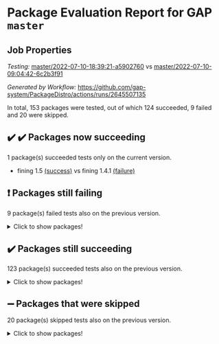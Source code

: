 # Package Evaluation Report for GAP `master`

## Job Properties

*Testing:* [master/2022-07-10-18:39:21-a5902760](https://github.com/gap-system/PackageDistro/blob/data/reports/master/2022-07-10-18:39:21-a5902760) vs [master/2022-07-10-09:04:42-6c2b3f91](https://github.com/gap-system/PackageDistro/blob/data/reports/master/2022-07-10-09:04:42-6c2b3f91)

*Generated by Workflow:* https://github.com/gap-system/PackageDistro/actions/runs/2645507135

In total, 153 packages were tested, out of which 124 succeeded, 9 failed and 20 were skipped.

## :heavy_check_mark: :heavy_check_mark: Packages now succeeding

1 package(s) succeeded tests only on the current version.
- fining 1.5 [(success)](https://github.com/gap-system/PackageDistro/runs/7272387152?check_suite_focus=true) vs fining 1.4.1 [(failure)](https://github.com/gap-system/PackageDistro/runs/7269401522?check_suite_focus=true)

## :exclamation: Packages still failing

9 package(s) failed tests also on the previous version.
<details><summary>Click to show packages!</summary>

- francy 1.2.4 [(failure)](https://github.com/gap-system/PackageDistro/runs/7272387304?check_suite_focus=true)
- hap 1.44 [(failure)](https://github.com/gap-system/PackageDistro/runs/7272387696?check_suite_focus=true)
- packagemanager 1.2 [(failure)](https://github.com/gap-system/PackageDistro/runs/7272389672?check_suite_focus=true)
- qpa 1.33 [(failure)](https://github.com/gap-system/PackageDistro/runs/7272389960?check_suite_focus=true)
- rcwa 4.6.4 [(failure)](https://github.com/gap-system/PackageDistro/runs/7272390120?check_suite_focus=true)
- recog 1.3.2 [(failure)](https://github.com/gap-system/PackageDistro/runs/7272390234?check_suite_focus=true)
- semigroups 4.0.0 [(failure)](https://github.com/gap-system/PackageDistro/runs/7272390426?check_suite_focus=true)
- ugaly 4.0.2 [(failure)](https://github.com/gap-system/PackageDistro/runs/7272390918?check_suite_focus=true)
- yangbaxter 0.10.0 [(failure)](https://github.com/gap-system/PackageDistro/runs/7272391212?check_suite_focus=true)
</details>

## :heavy_check_mark: Packages still succeeding

123 package(s) succeeded tests also on the previous version.
<details><summary>Click to show packages!</summary>

- ace 5.4 [(success)](https://github.com/gap-system/PackageDistro/runs/7272385559?check_suite_focus=true)
- aclib 1.3.2 [(success)](https://github.com/gap-system/PackageDistro/runs/7272385586?check_suite_focus=true)
- agt 0.2 [(success)](https://github.com/gap-system/PackageDistro/runs/7272385621?check_suite_focus=true)
- alnuth 3.2.1 [(success)](https://github.com/gap-system/PackageDistro/runs/7272385652?check_suite_focus=true)
- anupq 3.2.6 [(success)](https://github.com/gap-system/PackageDistro/runs/7272385687?check_suite_focus=true)
- atlasrep 2.1.2 [(success)](https://github.com/gap-system/PackageDistro/runs/7272385721?check_suite_focus=true)
- autodoc 2022.07.10 [(success)](https://github.com/gap-system/PackageDistro/runs/7272385787?check_suite_focus=true)
- automata 1.15 [(success)](https://github.com/gap-system/PackageDistro/runs/7272385848?check_suite_focus=true)
- automgrp 1.3.2 [(success)](https://github.com/gap-system/PackageDistro/runs/7272385926?check_suite_focus=true)
- autpgrp 1.10.2 [(success)](https://github.com/gap-system/PackageDistro/runs/7272386015?check_suite_focus=true)
- cap 2022.06-05 [(success)](https://github.com/gap-system/PackageDistro/runs/7272386086?check_suite_focus=true)
- caratinterface 2.3.3 [(success)](https://github.com/gap-system/PackageDistro/runs/7272386153?check_suite_focus=true)
- cddinterface 2020.06.24 [(success)](https://github.com/gap-system/PackageDistro/runs/7272386216?check_suite_focus=true)
- circle 1.6.5 [(success)](https://github.com/gap-system/PackageDistro/runs/7272386242?check_suite_focus=true)
- classicpres 1.22 [(success)](https://github.com/gap-system/PackageDistro/runs/7272386272?check_suite_focus=true)
- cohomolo 1.6.10 [(success)](https://github.com/gap-system/PackageDistro/runs/7272386301?check_suite_focus=true)
- congruence 1.2.4 [(success)](https://github.com/gap-system/PackageDistro/runs/7272386322?check_suite_focus=true)
- corelg 1.56 [(success)](https://github.com/gap-system/PackageDistro/runs/7272386357?check_suite_focus=true)
- crime 1.6 [(success)](https://github.com/gap-system/PackageDistro/runs/7272386396?check_suite_focus=true)
- crisp 1.4.5 [(success)](https://github.com/gap-system/PackageDistro/runs/7272386455?check_suite_focus=true)
- crypting 0.10 [(success)](https://github.com/gap-system/PackageDistro/runs/7272386488?check_suite_focus=true)
- cryst 4.1.24 [(success)](https://github.com/gap-system/PackageDistro/runs/7272386524?check_suite_focus=true)
- crystcat 1.1.9 [(success)](https://github.com/gap-system/PackageDistro/runs/7272386566?check_suite_focus=true)
- ctbllib 1.3.4 [(success)](https://github.com/gap-system/PackageDistro/runs/7272386610?check_suite_focus=true)
- cubefree 1.19 [(success)](https://github.com/gap-system/PackageDistro/runs/7272386658?check_suite_focus=true)
- curlinterface 2.2.2 [(success)](https://github.com/gap-system/PackageDistro/runs/7272386714?check_suite_focus=true)
- cvec 2.7.5 [(success)](https://github.com/gap-system/PackageDistro/runs/7272386772?check_suite_focus=true)
- datastructures 0.2.7 [(success)](https://github.com/gap-system/PackageDistro/runs/7272386824?check_suite_focus=true)
- deepthought 1.0.5 [(success)](https://github.com/gap-system/PackageDistro/runs/7272386886?check_suite_focus=true)
- design 1.7 [(success)](https://github.com/gap-system/PackageDistro/runs/7272386935?check_suite_focus=true)
- difsets 2.3.1 [(success)](https://github.com/gap-system/PackageDistro/runs/7272386958?check_suite_focus=true)
- digraphs 1.5.3 [(success)](https://github.com/gap-system/PackageDistro/runs/7272386984?check_suite_focus=true)
- edim 1.3.5 [(success)](https://github.com/gap-system/PackageDistro/runs/7272387025?check_suite_focus=true)
- example 4.3.1 [(success)](https://github.com/gap-system/PackageDistro/runs/7272387049?check_suite_focus=true)
- factint 1.6.3 [(success)](https://github.com/gap-system/PackageDistro/runs/7272387079?check_suite_focus=true)
- ferret 1.0.8 [(success)](https://github.com/gap-system/PackageDistro/runs/7272387097?check_suite_focus=true)
- fga 1.4.0 [(success)](https://github.com/gap-system/PackageDistro/runs/7272387121?check_suite_focus=true)
- float 1.0.3 [(success)](https://github.com/gap-system/PackageDistro/runs/7272387186?check_suite_focus=true)
- format 1.4.3 [(success)](https://github.com/gap-system/PackageDistro/runs/7272387211?check_suite_focus=true)
- forms 1.2.8 [(success)](https://github.com/gap-system/PackageDistro/runs/7272387237?check_suite_focus=true)
- fplsa 1.2.5 [(success)](https://github.com/gap-system/PackageDistro/runs/7272387258?check_suite_focus=true)
- fr 2.4.8 [(success)](https://github.com/gap-system/PackageDistro/runs/7272387285?check_suite_focus=true)
- fwtree 1.3 [(success)](https://github.com/gap-system/PackageDistro/runs/7272387331?check_suite_focus=true)
- gbnp 1.0.5 [(success)](https://github.com/gap-system/PackageDistro/runs/7272387366?check_suite_focus=true)
- generalizedmorphismsforcap 2022.05-01 [(success)](https://github.com/gap-system/PackageDistro/runs/7272387390?check_suite_focus=true)
- genss 1.6.6 [(success)](https://github.com/gap-system/PackageDistro/runs/7272387437?check_suite_focus=true)
- gradedringforhomalg 2022.06-01 [(success)](https://github.com/gap-system/PackageDistro/runs/7272387468?check_suite_focus=true)
- grape 4.8.5 [(success)](https://github.com/gap-system/PackageDistro/runs/7272387508?check_suite_focus=true)
- groupoids 1.69 [(success)](https://github.com/gap-system/PackageDistro/runs/7272387550?check_suite_focus=true)
- grpconst 2.6.2 [(success)](https://github.com/gap-system/PackageDistro/runs/7272387594?check_suite_focus=true)
- guarana 0.96.3 [(success)](https://github.com/gap-system/PackageDistro/runs/7272387626?check_suite_focus=true)
- guava 3.16 [(success)](https://github.com/gap-system/PackageDistro/runs/7272387658?check_suite_focus=true)
- hapcryst 0.1.14 [(success)](https://github.com/gap-system/PackageDistro/runs/7272387740?check_suite_focus=true)
- hecke 1.5.3 [(success)](https://github.com/gap-system/PackageDistro/runs/7272387796?check_suite_focus=true)
- help 3.5 [(success)](https://github.com/gap-system/PackageDistro/runs/7272387842?check_suite_focus=true)
- idrel 2.44 [(success)](https://github.com/gap-system/PackageDistro/runs/7272387880?check_suite_focus=true)
- images 1.3.1 [(success)](https://github.com/gap-system/PackageDistro/runs/7272387965?check_suite_focus=true)
- intpic 0.3.0 [(success)](https://github.com/gap-system/PackageDistro/runs/7272388009?check_suite_focus=true)
- io 4.7.2 [(success)](https://github.com/gap-system/PackageDistro/runs/7272388057?check_suite_focus=true)
- irredsol 1.4.3 [(success)](https://github.com/gap-system/PackageDistro/runs/7272388099?check_suite_focus=true)
- json 2.1.0 [(success)](https://github.com/gap-system/PackageDistro/runs/7272388146?check_suite_focus=true)
- jupyterkernel 1.4.1 [(success)](https://github.com/gap-system/PackageDistro/runs/7272388202?check_suite_focus=true)
- jupyterviz 1.5.1 [(success)](https://github.com/gap-system/PackageDistro/runs/7272388256?check_suite_focus=true)
- kan 1.34 [(success)](https://github.com/gap-system/PackageDistro/runs/7272388307?check_suite_focus=true)
- kbmag 1.5.9 [(success)](https://github.com/gap-system/PackageDistro/runs/7272388358?check_suite_focus=true)
- laguna 3.9.5 [(success)](https://github.com/gap-system/PackageDistro/runs/7272388412?check_suite_focus=true)
- liealgdb 2.2.1 [(success)](https://github.com/gap-system/PackageDistro/runs/7272388479?check_suite_focus=true)
- liepring 2.6 [(success)](https://github.com/gap-system/PackageDistro/runs/7272388578?check_suite_focus=true)
- liering 2.4.2 [(success)](https://github.com/gap-system/PackageDistro/runs/7272388648?check_suite_focus=true)
- linearalgebraforcap 2022.06-03 [(success)](https://github.com/gap-system/PackageDistro/runs/7272388687?check_suite_focus=true)
- loops 3.4.1 [(success)](https://github.com/gap-system/PackageDistro/runs/7272388744?check_suite_focus=true)
- lpres 1.0.3 [(success)](https://github.com/gap-system/PackageDistro/runs/7272388781?check_suite_focus=true)
- majoranaalgebras 1.4 [(success)](https://github.com/gap-system/PackageDistro/runs/7272388834?check_suite_focus=true)
- mapclass 1.4.5 [(success)](https://github.com/gap-system/PackageDistro/runs/7272388877?check_suite_focus=true)
- matgrp 0.64 [(success)](https://github.com/gap-system/PackageDistro/runs/7272388910?check_suite_focus=true)
- modisom 2.5.2 [(success)](https://github.com/gap-system/PackageDistro/runs/7272388949?check_suite_focus=true)
- modulepresentationsforcap 2022.05-03 [(success)](https://github.com/gap-system/PackageDistro/runs/7272388986?check_suite_focus=true)
- monoidalcategories 2022.06-07 [(success)](https://github.com/gap-system/PackageDistro/runs/7272389048?check_suite_focus=true)
- nconvex 2020.11-04 [(success)](https://github.com/gap-system/PackageDistro/runs/7272389097?check_suite_focus=true)
- nilmat 1.4.1 [(success)](https://github.com/gap-system/PackageDistro/runs/7272389156?check_suite_focus=true)
- nock 1.5 [(success)](https://github.com/gap-system/PackageDistro/runs/7272389219?check_suite_focus=true)
- normalizinterface 1.3.3 [(success)](https://github.com/gap-system/PackageDistro/runs/7272389328?check_suite_focus=true)
- nq 2.5.8 [(success)](https://github.com/gap-system/PackageDistro/runs/7272389411?check_suite_focus=true)
- numericalsgps 1.3.0 [(success)](https://github.com/gap-system/PackageDistro/runs/7272389482?check_suite_focus=true)
- openmath 11.5.1 [(success)](https://github.com/gap-system/PackageDistro/runs/7272389559?check_suite_focus=true)
- orb 4.8.4 [(success)](https://github.com/gap-system/PackageDistro/runs/7272389615?check_suite_focus=true)
- patternclass 2.4.2 [(success)](https://github.com/gap-system/PackageDistro/runs/7272389716?check_suite_focus=true)
- permut 2.0.4 [(success)](https://github.com/gap-system/PackageDistro/runs/7272389771?check_suite_focus=true)
- polenta 1.3.10 [(success)](https://github.com/gap-system/PackageDistro/runs/7272389811?check_suite_focus=true)
- polymaking 0.8.6 [(success)](https://github.com/gap-system/PackageDistro/runs/7272389850?check_suite_focus=true)
- primgrp 3.4.2 [(success)](https://github.com/gap-system/PackageDistro/runs/7272389881?check_suite_focus=true)
- profiling 2.5.0 [(success)](https://github.com/gap-system/PackageDistro/runs/7272389929?check_suite_focus=true)
- quagroup 1.8.3 [(success)](https://github.com/gap-system/PackageDistro/runs/7272389994?check_suite_focus=true)
- radiroot 2.9 [(success)](https://github.com/gap-system/PackageDistro/runs/7272390050?check_suite_focus=true)
- rds 1.8 [(success)](https://github.com/gap-system/PackageDistro/runs/7272390184?check_suite_focus=true)
- repndecomp 1.2.1 [(success)](https://github.com/gap-system/PackageDistro/runs/7272390287?check_suite_focus=true)
- repsn 3.1.0 [(success)](https://github.com/gap-system/PackageDistro/runs/7272390323?check_suite_focus=true)
- resclasses 4.7.2 [(success)](https://github.com/gap-system/PackageDistro/runs/7272390359?check_suite_focus=true)
- scscp 2.3.1 [(success)](https://github.com/gap-system/PackageDistro/runs/7272390394?check_suite_focus=true)
- sglppow 2.2 [(success)](https://github.com/gap-system/PackageDistro/runs/7272390452?check_suite_focus=true)
- sgpviz 0.999.5 [(success)](https://github.com/gap-system/PackageDistro/runs/7272390487?check_suite_focus=true)
- simpcomp 2.1.14 [(success)](https://github.com/gap-system/PackageDistro/runs/7272390527?check_suite_focus=true)
- singular 2020.12.18 [(success)](https://github.com/gap-system/PackageDistro/runs/7272390560?check_suite_focus=true)
- sla 1.5.3 [(success)](https://github.com/gap-system/PackageDistro/runs/7272390597?check_suite_focus=true)
- smallgrp 1.5 [(success)](https://github.com/gap-system/PackageDistro/runs/7272390629?check_suite_focus=true)
- smallsemi 0.6.13 [(success)](https://github.com/gap-system/PackageDistro/runs/7272390657?check_suite_focus=true)
- sonata 2.9.4 [(success)](https://github.com/gap-system/PackageDistro/runs/7272390681?check_suite_focus=true)
- sophus 1.25 [(success)](https://github.com/gap-system/PackageDistro/runs/7272390712?check_suite_focus=true)
- spinsym 1.5.2 [(success)](https://github.com/gap-system/PackageDistro/runs/7272390734?check_suite_focus=true)
- symbcompcc 1.3.2 [(success)](https://github.com/gap-system/PackageDistro/runs/7272390768?check_suite_focus=true)
- thelma 1.3 [(success)](https://github.com/gap-system/PackageDistro/runs/7272390797?check_suite_focus=true)
- tomlib 1.2.9 [(success)](https://github.com/gap-system/PackageDistro/runs/7272390829?check_suite_focus=true)
- toric 1.9.5 [(success)](https://github.com/gap-system/PackageDistro/runs/7272390867?check_suite_focus=true)
- transgrp 3.6.2 [(success)](https://github.com/gap-system/PackageDistro/runs/7272390892?check_suite_focus=true)
- unipot 1.5 [(success)](https://github.com/gap-system/PackageDistro/runs/7272390944?check_suite_focus=true)
- unitlib 4.1.0 [(success)](https://github.com/gap-system/PackageDistro/runs/7272390969?check_suite_focus=true)
- utils 0.74 [(success)](https://github.com/gap-system/PackageDistro/runs/7272391001?check_suite_focus=true)
- uuid 0.7 [(success)](https://github.com/gap-system/PackageDistro/runs/7272391030?check_suite_focus=true)
- walrus 0.9991 [(success)](https://github.com/gap-system/PackageDistro/runs/7272391058?check_suite_focus=true)
- wedderga 4.10.2 [(success)](https://github.com/gap-system/PackageDistro/runs/7272391088?check_suite_focus=true)
- xmod 2.88 [(success)](https://github.com/gap-system/PackageDistro/runs/7272391133?check_suite_focus=true)
- xmodalg 1.22 [(success)](https://github.com/gap-system/PackageDistro/runs/7272391173?check_suite_focus=true)
- zeromqinterface 0.13 [(success)](https://github.com/gap-system/PackageDistro/runs/7272391250?check_suite_focus=true)
</details>

## :heavy_minus_sign: Packages that were skipped

20 package(s) skipped tests also on the previous version.
<details><summary>Click to show packages!</summary>

- 4ti2interface 2022.03-01 [(skipped)](https://github.com/gap-system/PackageDistro/runs/7272325982?check_suite_focus=true)
- browse 1.8.14 [(skipped)](https://github.com/gap-system/PackageDistro/runs/7272325982?check_suite_focus=true)
- examplesforhomalg 2022.03-01 [(skipped)](https://github.com/gap-system/PackageDistro/runs/7272325982?check_suite_focus=true)
- gapdoc 1.6.5 [(skipped)](https://github.com/gap-system/PackageDistro/runs/7272325982?check_suite_focus=true)
- gauss 2022.03-01 [(skipped)](https://github.com/gap-system/PackageDistro/runs/7272325982?check_suite_focus=true)
- gaussforhomalg 2022.03-01 [(skipped)](https://github.com/gap-system/PackageDistro/runs/7272325982?check_suite_focus=true)
- gradedmodules 2022.03-01 [(skipped)](https://github.com/gap-system/PackageDistro/runs/7272325982?check_suite_focus=true)
- homalg 2022.03-01 [(skipped)](https://github.com/gap-system/PackageDistro/runs/7272325982?check_suite_focus=true)
- homalgtocas 2022.03-01 [(skipped)](https://github.com/gap-system/PackageDistro/runs/7272325982?check_suite_focus=true)
- io_forhomalg 2022.03-01 [(skipped)](https://github.com/gap-system/PackageDistro/runs/7272325982?check_suite_focus=true)
- itc 1.5.1 [(skipped)](https://github.com/gap-system/PackageDistro/runs/7272325982?check_suite_focus=true)
- localizeringforhomalg 2022.03-01 [(skipped)](https://github.com/gap-system/PackageDistro/runs/7272325982?check_suite_focus=true)
- matricesforhomalg 2022.06-01 [(skipped)](https://github.com/gap-system/PackageDistro/runs/7272325982?check_suite_focus=true)
- modules 2022.03-01 [(skipped)](https://github.com/gap-system/PackageDistro/runs/7272325982?check_suite_focus=true)
- polycyclic 2.16 [(skipped)](https://github.com/gap-system/PackageDistro/runs/7272325982?check_suite_focus=true)
- ringsforhomalg 2022.04-01 [(skipped)](https://github.com/gap-system/PackageDistro/runs/7272325982?check_suite_focus=true)
- sco 2022.03-01 [(skipped)](https://github.com/gap-system/PackageDistro/runs/7272325982?check_suite_focus=true)
- toolsforhomalg 2022.05-01 [(skipped)](https://github.com/gap-system/PackageDistro/runs/7272325982?check_suite_focus=true)
- toricvarieties 2022.03.23 [(skipped)](https://github.com/gap-system/PackageDistro/runs/7272325982?check_suite_focus=true)
- xgap 4.31 [(skipped)](https://github.com/gap-system/PackageDistro/runs/7272325982?check_suite_focus=true)
</details>

